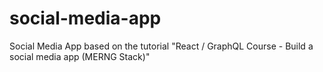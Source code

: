 # social-media-app
Social Media App based on the tutorial "React / GraphQL Course - Build a social media app (MERNG Stack)"
